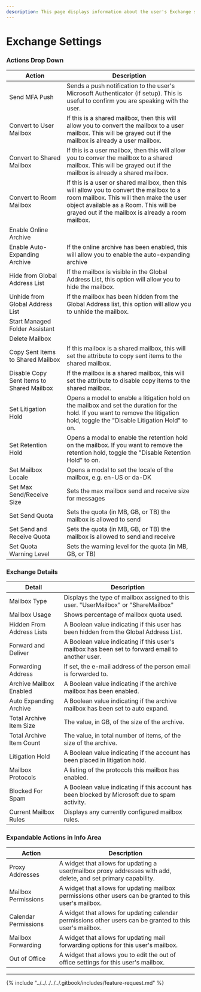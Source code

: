 ```yaml
---
description: This page displays information about the user's Exchange settings.
---
```


# Exchange Settings

### Actions Drop Down

| Action                                    | Description                                                                                                                                                                                                                        |
| ----------------------------------------- | ---------------------------------------------------------------------------------------------------------------------------------------------------------------------------------------------------------------------------------- |
| Send MFA Push                             | Sends a push notification to the user's Microsoft Authenticator (if setup). This is useful to confirm you are speaking with the user.                                                                                              |
| Convert to User Mailbox                   | If this is a shared mailbox, then this will allow you to convert the mailbox to a user mailbox. This will be grayed out if the mailbox is already a user mailbox.                                                                  |
| Convert to Shared Mailbox                 | If this is a user mailbox, then this will allow you to conver the mailbox to a shared mailbox. This will be grayed out if the mailbox is already a shared mailbox.                                                                 |
| Convert to Room Mailbox                   | If this is a user or shared mailbox, then this will allow you to convert the mailbox to a room mailbox. This will then make the user object available as a Room. This will be grayed out if the mailbox is already a room mailbox. |
| Enable Online Archive                     |                                                                                                                                                                                                                                    |
| Enable Auto-Expanding Archive             | If the online archive has been enabled, this will allow you to enable the auto-expanding archive                                                                                                                                   |
| Hide from Global Address List             | If the mailbox is visible in the Global Address List, this option will allow you to hide the mailbox.                                                                                                                              |
| Unhide from Global Address List           | If the mailbox has been hidden from the Global Address list, this option will allow you to unhide the mailbox.                                                                                                                     |
| Start Managed Folder Assistant            |                                                                                                                                                                                                                                    |
| Delete Mailbox                            |                                                                                                                                                                                                                                    |
| Copy Sent Items to Shared Mailbox         | If this mailbox is a shared mailbox, this will set the attribute to copy sent items to the shared mailbox.                                                                                                                         |
| Disable Copy Sent Items to Shared Mailbox | If the mailbox is a shared mailbox, this will set the attribute to disable copy items to the shared mailbox.                                                                                                                       |
| Set Litigation Hold                       | Opens a model to enable a litigation hold on the mailbox and set the duration for the hold. If you want to remove the litigation hold, toggle the "Disable Litigation Hold" to on.                                                 |
| Set Retention Hold                        | Opens a modal to enable the retention hold on the mailbox. If you want to remove the retention hold, toggle the "Disable Retention Hold" to on.                                                                                    |
| Set Mailbox Locale                        | Opens a modal to set the locale of the mailbox, e.g. en-US or da-DK                                                                                                                                                                |
| Set Max Send/Receive Size                 | Sets the max mailbox send and receive size for messages                                                                                                                                                                            |
| Set Send Quota                            | Sets the quota (in MB, GB, or TB) the mailbox is allowed to send                                                                                                                                                                   |
| Set Send and Receive Quota                | Sets the quota (in MB, GB, or TB) the mailbox is allowed to send and receive                                                                                                                                                       |
| Set Quota Warning Level                   | Sets the warning level for the quota (in MB, GB, or TB)                                                                                                                                                                            |

### Exchange Details

| Detail                    | Description                                                                                      |
| ------------------------- | ------------------------------------------------------------------------------------------------ |
| Mailbox Type              | Displays the type of mailbox assigned to this user. "UserMailbox" or "ShareMailbox"              |
| Mailbox Usage             | Shows percentage of mailbox quota used.                                                          |
| Hidden From Address Lists | A Boolean value indicating if this user has been hidden from the Global Address List.            |
| Forward and Deliver       | A Boolean value indicating if this user's mailbox has been set to forward email to another user. |
| Forwarding Address        | If set, the e-mail address of the person email is forwarded to.                                  |
| Archive Mailbox Enabled   | A Boolean value indicating if the archive mailbox has been enabled.                              |
| Auto Expanding Archive    | A Boolean value indicating if the archive mailbox has been set to auto expand.                   |
| Total Archive Item Size   | The value, in GB, of the size of the archive.                                                    |
| Total Archive Item Count  | The value, in total number of items, of the size of the archive.                                 |
| Litigation Hold           | A Boolean value indicating if the account has been placed in litigation hold.                    |
| Mailbox Protocols         | A listing of the protocols this mailbox has enabled.                                             |
| Blocked For Spam          | A Boolean value indicating if this account has been blocked by Microsoft due to spam activity.   |
| Current Mailbox Rules     | Displays any currently configured mailbox rules.                                                 |

### Expandable Actions in Info Area

| Action               | Description                                                                                                    |
| -------------------- | -------------------------------------------------------------------------------------------------------------- |
| Proxy Addresses      | A widget that allows for updating a user/mailbox proxy addresses with add, delete, and set primary capability. |
| Mailbox Permissions  | A widget that allows for updating mailbox permissions other users can be granted to this user's mailbox.       |
| Calendar Permissions | A widget that allows for updating calendar permissions other users can be granted to this user's mailbox.      |
| Mailbox Forwarding   | A widget that allows for updating mail forwarding options for this user's mailbox.                             |
| Out of Office        | A widget that allows you to edit the out of office settings for this user's mailbox.                           |

***

{% include "../../../../../.gitbook/includes/feature-request.md" %}

